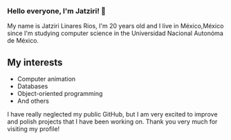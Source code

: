### Hello everyone, I'm Jatziri! 👋
My name is Jatziri Linares Rios, I'm 20 years old and I live in México,México since I'm studying computer science in the Universidad Nacional Autonóma de México.
## My interests
* Computer animation
* Databases
* Object-oriented programming
* And others

I have really neglected my public GitHub, but I am very excited to improve and polish projects that I have been working on.
Thank you very much for visiting my profile!
